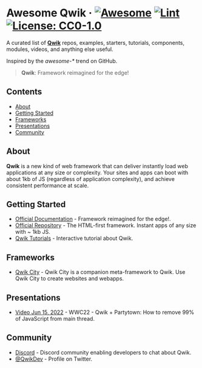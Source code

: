 # Awesome Qwik &middot; [![Awesome](https://awesome.re/badge-flat.svg)](https://awesome.re) [![Lint](https://github.com/onwidget/awesome-qwik/actions/workflows/lint.yaml/badge.svg)](https://github.com/onwidget/awesome-qwik/actions/workflows/lint.yaml) [![License: CC0-1.0](https://img.shields.io/badge/License-CC0%201.0-lightgrey.svg?style=flat-square)](http://creativecommons.org/publicdomain/zero/1.0/)

A curated list of **[Qwik](https://qwik.builder.io/)** repos, examples, starters, tutorials, components, modules, videos, and anything else useful.

Inspired by the _awesome-*_ trend on GitHub.

> **Qwik**: Framework reimagined for the edge!

## Contents

- [About](#about)
- [Getting Started](#getting-started)
- [Frameworks](#frameworks)
- [Presentations](#presentations)
- [Community](#community)

## About

**Qwik** is a new kind of web framework that can deliver instantly load web applications at any size or complexity. Your sites and apps can boot with about 1kb of JS (regardless of application complexity), and achieve consistent performance at scale.


## Getting Started

- [Official Documentation](https://qwik.builder.io/docs/) - Framework reimagined for the edge!.
- [Official Repository](https://github.com/BuilderIO/qwik) - The HTML-first framework. Instant apps of any size with ~ 1kb JS.
- [Qwik Tutorials](https://qwik.builder.io/tutorial/welcome/overview/) - Interactive tutorial about Qwik.


## Frameworks

- [Qwik City](https://qwik.builder.io/qwikcity/overview/) - Qwik City is a companion meta-framework to Qwik. Use Qwik City to create websites and webapps.


## Presentations

- [Video Jun 15, 2022](https://www.youtube.com/watch?v=0dC11DMR3fU&t=154s) - WWC22 - Qwik + Partytown: How to remove 99% of JavaScript from main thread.


## Community

- [Discord](https://qwik.builder.io/chat) - Discord community enabling developers to chat about Qwik.
- [@QwikDev](https://twitter.com/QwikDev) - Profile on Twitter.

